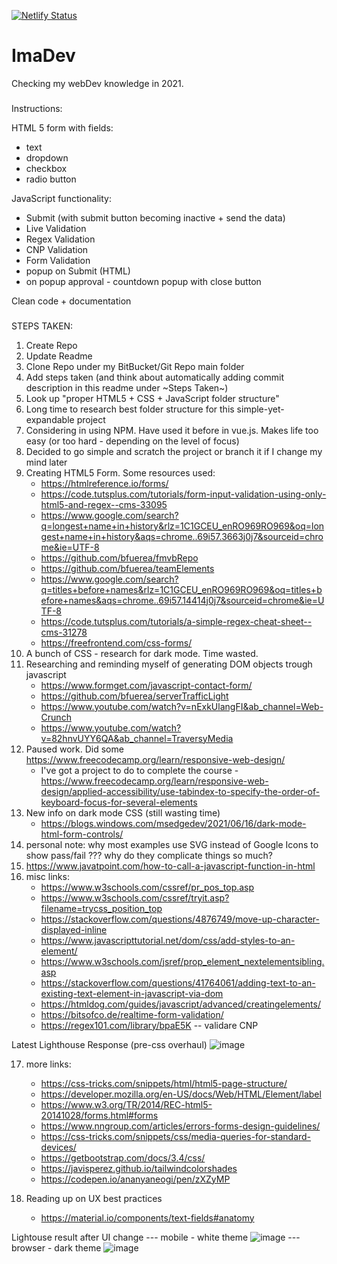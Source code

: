 [![Netlify Status](https://api.netlify.com/api/v1/badges/dd6d1e54-f487-4929-986d-4f0c1a3cf181/deploy-status)](https://app.netlify.com/sites/imadev/deploys)

# ImaDev
Checking my webDev knowledge in 2021.

###
Instructions:


HTML 5 form with fields:
 - text 
 - dropdown 
 - checkbox
 - radio button

JavaScript functionality: 
 - Submit (with submit button becoming inactive + send the data)
 - Live Validation 
 - Regex Validation
 - CNP Validation 
 - Form Validation
 - popup on Submit (HTML)
 - on popup approval - countdown popup with close button


Clean code + documentation
###

STEPS TAKEN:

1. Create Repo
2. Update Readme 
3. Clone Repo under my BitBucket/Git Repo main folder
4. Add steps taken (and think about automatically adding commit description in this readme under ~Steps Taken~)
5. Look up "proper HTML5 + CSS + JavaScript folder structure" 
6. Long time to research best folder structure for this simple-yet-expandable project
7. Considering in using NPM. Have used it before in vue.js. Makes life too easy (or too hard - depending on the level of focus)
8. Decided to go simple and scratch the project or branch it if I change my mind later 
9. Creating HTML5 Form. Some resources used: 
    - https://htmlreference.io/forms/
    - https://code.tutsplus.com/tutorials/form-input-validation-using-only-html5-and-regex--cms-33095
    - https://www.google.com/search?q=longest+name+in+history&rlz=1C1GCEU_enRO969RO969&oq=longest+name+in+history&aqs=chrome..69i57.3663j0j7&sourceid=chrome&ie=UTF-8
    - https://github.com/bfuerea/fmvbRepo
    - https://github.com/bfuerea/teamElements
    - https://www.google.com/search?q=titles+before+names&rlz=1C1GCEU_enRO969RO969&oq=titles+before+names&aqs=chrome..69i57.14414j0j7&sourceid=chrome&ie=UTF-8
    - https://code.tutsplus.com/tutorials/a-simple-regex-cheat-sheet--cms-31278
    - https://freefrontend.com/css-forms/
10. A bunch of CSS - research for dark mode. Time wasted. 
11. Researching and reminding myself of generating DOM objects trough javascript
    - https://www.formget.com/javascript-contact-form/
    - https://github.com/bfuerea/serverTrafficLight
    - https://www.youtube.com/watch?v=nExkUlangFI&ab_channel=Web-Crunch
    - https://www.youtube.com/watch?v=82hnvUYY6QA&ab_channel=TraversyMedia
12. Paused work. Did some https://www.freecodecamp.org/learn/responsive-web-design/
    - I've got a project to do to complete the course - https://www.freecodecamp.org/learn/responsive-web-design/applied-accessibility/use-tabindex-to-specify-the-order-of-keyboard-focus-for-several-elements
13. New info on dark mode CSS (still wasting time)
    - https://blogs.windows.com/msedgedev/2021/06/16/dark-mode-html-form-controls/
14. personal note: why most examples use SVG instead of Google Icons to show pass/fail ??? why do they complicate things so much? 
15. https://www.javatpoint.com/how-to-call-a-javascript-function-in-html
16. misc links:
    - https://www.w3schools.com/cssref/pr_pos_top.asp
    - https://www.w3schools.com/cssref/tryit.asp?filename=trycss_position_top
    - https://stackoverflow.com/questions/4876749/move-up-character-displayed-inline
    - https://www.javascripttutorial.net/dom/css/add-styles-to-an-element/
    - https://www.w3schools.com/jsref/prop_element_nextelementsibling.asp
    - https://stackoverflow.com/questions/41764061/adding-text-to-an-existing-text-element-in-javascript-via-dom
    - https://htmldog.com/guides/javascript/advanced/creatingelements/
    - https://bitsofco.de/realtime-form-validation/
    - https://regex101.com/library/bpaE5K -- validare CNP 

Latest Lighthouse Response (pre-css overhaul)
![image](https://user-images.githubusercontent.com/18399890/134921976-f4a3e7fd-ec68-4208-ab31-744b08375229.png)

17. more links:
    - https://css-tricks.com/snippets/html/html5-page-structure/
    - https://developer.mozilla.org/en-US/docs/Web/HTML/Element/label
    - https://www.w3.org/TR/2014/REC-html5-20141028/forms.html#forms
    - https://www.nngroup.com/articles/errors-forms-design-guidelines/
    - https://css-tricks.com/snippets/css/media-queries-for-standard-devices/
    - https://getbootstrap.com/docs/3.4/css/
    - https://javisperez.github.io/tailwindcolorshades
    - https://codepen.io/ananyaneogi/pen/zXZyMP

18. Reading up on UX best practices
    - https://material.io/components/text-fields#anatomy

Lightouse result after UI change
--- mobile - white theme
![image](https://user-images.githubusercontent.com/18399890/135145558-39022234-e248-4bd8-95e6-b6cd85c6005d.png)
--- browser - dark theme
![image](https://user-images.githubusercontent.com/18399890/135145641-9c1483d8-c157-41d2-a231-4e98108a7a4f.png)

